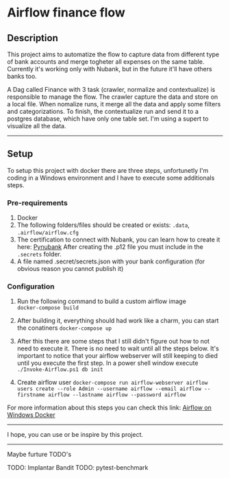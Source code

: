 # Airflow finance flow

## Description
This project aims to automatize the flow to capture data from different type of bank accounts and merge togheter all expenses on the same table.
Currently it's working only with Nubank, but in the future it'll have others banks too.

A Dag called Finance with 3 task (crawler, normalize and contextualize) is responsible to manage the flow. The crawler capture the data and store on a local file.
When nomalize runs, it merge all the data and apply some filters and categorizations.
To finish, the contextualize run and send it to a postgres database, which have only one table set.
I'm using a supert to visualize all the data.

---

## Setup
To setup this project with docker there are three steps, unfortunetly I'm coding in a Windows environment and I have to execute some additionals steps.

### Pre-requirements
1. Docker
2. The following folders/files should be created or exists: `.data`, `.airflow/airflow.cfg`
3. The certification to connect with Nubank, you can learn how to create it here: [Pynubank](https://github.com/andreroggeri/pynubank)
After creating the .p12 file you must include in the `.secrets` folder.
4. A file named .secret/secrets.json with your bank configuration (for obvious reason you cannot publish it)

### Configuration
1. Run the following command to build a custom airflow image \
`docker-compose build`

2. After building it, everything should had work like a charm, you can start the conatiners
`docker-compose up`

3. After this there are some steps that I still didn't figure out how to not need to execute it. There is no need to wait until all the steps below. It's important to notice that your airflow webserver will still keeping to died until you execute the first step.
In a power shell window execute `./Invoke-Airflow.ps1 db init`

4. Create airflow user
`docker-compose run airflow-webserver airflow users create --role Admin --username airflow --email airflow --firstname airflow --lastname airflow --password airflow`

For more information about this steps you can check this link:
[Airflow on Windows Docker](https://dev.to/jfhbrook/how-to-run-airflow-on-windows-with-docker-2d01)


---
I hope, you can use or be inspire by this project. 

---
Maybe furture TODO's

TODO: Implantar Bandit
TODO: pytest-benchmark

